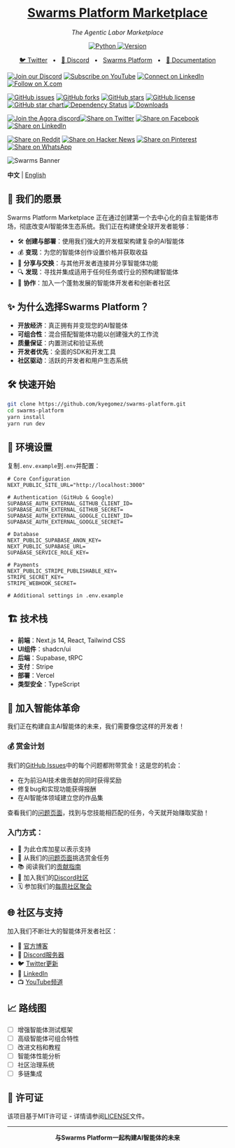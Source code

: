 <div align="center">
  <a href="https://swarms.world">
    <h1>Swarms Platform Marketplace</h1>
  </a>
</div>
<p align="center">
  <em>The Agentic Labor Marketplace </em>
</p>

<p align="center">
    <a href="https://pypi.org/project/swarms/" target="_blank">
        <img alt="Python" src="https://img.shields.io/badge/python-3670A0?style=for-the-badge&logo=python&logoColor=ffdd54" />
        <img alt="Version" src="https://img.shields.io/pypi/v/swarms?style=for-the-badge&color=3670A0">
    </a>
</p>
<p align="center">
<a href="https://twitter.com/swarms_corp/">🐦 Twitter</a>
<span>&nbsp;&nbsp;•&nbsp;&nbsp;</span>
<a href="https://discord.gg/agora-999382051935506503">📢 Discord</a>
<span>&nbsp;&nbsp;•&nbsp;&nbsp;</span>
<a href="https://swarms.world">Swarms Platform</a>
<span>&nbsp;&nbsp;•&nbsp;&nbsp;</span>
<a href="https://docs.swarms.world">📙 Documentation</a>
</p>

[![Join our Discord](https://img.shields.io/badge/Discord-Join%20our%20server-5865F2?style=for-the-badge&logo=discord&logoColor=white)](https://discord.gg/agora-999382051935506503) [![Subscribe on YouTube](https://img.shields.io/badge/YouTube-Subscribe-red?style=for-the-badge&logo=youtube&logoColor=white)](https://www.youtube.com/@kyegomez3242) [![Connect on LinkedIn](https://img.shields.io/badge/LinkedIn-Connect-blue?style=for-the-badge&logo=linkedin&logoColor=white)](https://www.linkedin.com/in/kye-g-38759a207/) [![Follow on X.com](https://img.shields.io/badge/X.com-Follow-1DA1F2?style=for-the-badge&logo=x&logoColor=white)](https://x.com/kyegomezb)

[![GitHub issues](https://img.shields.io/github/issues/kyegomez/swarms)](https://github.com/kyegomez/swarms-platform/issues) [![GitHub forks](https://img.shields.io/github/forks/kyegomez/swarms)](https://github.com/kyegomez/swarms-platform/network) [![GitHub stars](https://img.shields.io/github/stars/kyegomez/swarms)](https://github.com/kyegomez/swarms-platform/stargazers) [![GitHub license](https://img.shields.io/github/license/kyegomez/swarms)](https://github.com/kyegomez/swarms-platform/blob/main/LICENSE)[![GitHub star chart](https://img.shields.io/github/stars/kyegomez/swarms?style=social)](https://star-history.com/#kyegomez/swarms)[![Dependency Status](https://img.shields.io/librariesio/github/kyegomez/swarms)](https://libraries.io/github/kyegomez/swarms) [![Downloads](https://static.pepy.tech/badge/swarms/month)](https://pepy.tech/project/swarms)

[![Join the Agora discord](https://img.shields.io/discord/1110910277110743103?label=Discord&logo=discord&logoColor=white&style=plastic&color=d7b023)![Share on Twitter](https://img.shields.io/twitter/url/https/twitter.com/cloudposse.svg?style=social&label=Share%20%40kyegomez/swarms)](https://twitter.com/intent/tweet?text=Check%20out%20this%20amazing%20AI%20project:%20&url=https%3A%2F%2Fgithub.com%2Fkyegomez%2Fswarms) [![Share on Facebook](https://img.shields.io/badge/Share-%20facebook-blue)](https://www.facebook.com/sharer/sharer.php?u=https%3A%2F%2Fgithub.com%2Fkyegomez%2Fswarms) [![Share on LinkedIn](https://img.shields.io/badge/Share-%20linkedin-blue)](https://www.linkedin.com/shareArticle?mini=true&url=https%3A%2F%2Fgithub.com%2Fkyegomez%2Fswarms&title=&summary=&source=)

[![Share on Reddit](https://img.shields.io/badge/-Share%20on%20Reddit-orange)](https://www.reddit.com/submit?url=https%3A%2F%2Fgithub.com%2Fkyegomez%2Fswarms&title=Swarms%20-%20the%20future%20of%20AI) [![Share on Hacker News](https://img.shields.io/badge/-Share%20on%20Hacker%20News-orange)](https://news.ycombinator.com/submitlink?u=https%3A%2F%2Fgithub.com%2Fkyegomez%2Fswarms&t=Swarms%20-%20the%20future%20of%20AI) [![Share on Pinterest](https://img.shields.io/badge/-Share%20on%20Pinterest-red)](https://pinterest.com/pin/create/button/?url=https%3A%2F%2Fgithub.com%2Fkyegomez%2Fswarms&media=https%3A%2F%2Fexample.com%2Fimage.jpg&description=Swarms%20-%20the%20future%20of%20AI) [![Share on WhatsApp](https://img.shields.io/badge/-Share%20on%20WhatsApp-green)](https://api.whatsapp.com/send?text=Check%20out%20Swarms%20-%20the%20future%20of%20AI%20%23swarms%20%23AI%0A%0Ahttps%3A%2F%2Fgithub.com%2Fkyegomez%2Fswarms)

![Swarms Banner](swarms_platform.png)

**中文** | [English](./README.md)

## 🚀 我们的愿景

Swarms Platform Marketplace 正在通过创建第一个去中心化的自主智能体市场，彻底改变AI智能体生态系统。我们正在构建使全球开发者能够：

- 🛠️ **创建与部署**：使用我们强大的开发框架构建复杂的AI智能体
- 💰 **变现**：为您的智能体创作设置价格并获取收益
- 🔄 **分享与交换**：与其他开发者连接并分享智能体功能
- 🔍 **发现**：寻找并集成适用于任何任务或行业的预构建智能体
- 🤝 **协作**：加入一个蓬勃发展的智能体开发者和创新者社区

## ✨ 为什么选择Swarms Platform？

- **开放经济**：真正拥有并变现您的AI智能体
- **可组合性**：混合搭配智能体功能以创建强大的工作流
- **质量保证**：内置测试和验证系统
- **开发者优先**：全面的SDK和开发工具
- **社区驱动**：活跃的开发者和用户生态系统

## 🛠️ 快速开始

```bash
git clone https://github.com/kyegomez/swarms-platform.git
cd swarms-platform
yarn install
yarn run dev
```

## 🔑 环境设置

复制`.env.example`到`.env`并配置：

```env
# Core Configuration
NEXT_PUBLIC_SITE_URL="http://localhost:3000"

# Authentication (GitHub & Google)
SUPABASE_AUTH_EXTERNAL_GITHUB_CLIENT_ID=
SUPABASE_AUTH_EXTERNAL_GITHUB_SECRET=
SUPABASE_AUTH_EXTERNAL_GOOGLE_CLIENT_ID=
SUPABASE_AUTH_EXTERNAL_GOOGLE_SECRET=

# Database
NEXT_PUBLIC_SUPABASE_ANON_KEY=
NEXT_PUBLIC_SUPABASE_URL=
SUPABASE_SERVICE_ROLE_KEY=

# Payments
NEXT_PUBLIC_STRIPE_PUBLISHABLE_KEY=
STRIPE_SECRET_KEY=
STRIPE_WEBHOOK_SECRET=

# Additional settings in .env.example
```

## 🏗️ 技术栈

- **前端**：Next.js 14, React, Tailwind CSS
- **UI组件**：shadcn/ui
- **后端**：Supabase, tRPC
- **支付**：Stripe
- **部署**：Vercel
- **类型安全**：TypeScript

## 🤝 加入智能体革命

我们正在构建自主AI智能体的未来，我们需要像您这样的开发者！

### 💰 赏金计划

我们的[GitHub Issues](https://github.com/The-Swarm-Corporation/swarms-platform/issues)中的每个问题都附带赏金！这是您的机会：
- 在为前沿AI技术做贡献的同时获得奖励
- 修复bug和实现功能获得报酬
- 在AI智能体领域建立您的作品集

查看我们的[问题页面](https://github.com/The-Swarm-Corporation/swarms-platform/issues)，找到与您技能相匹配的任务，今天就开始赚取奖励！

### 入门方式：

- 🌟 为此仓库加星以表示支持
- 💸 从我们的[问题页面](https://github.com/The-Swarm-Corporation/swarms-platform/issues)挑选赏金任务
- 📚 阅读我们的[贡献指南](CONTRIBUTING.md)
- 💬 加入我们的[Discord社区](https://discord.gg/kS3rwKs3ZC)
- 🗓️ 参加我们的[每周社区聚会](https://lu.ma/5p2jnc2v)

## 🌐 社区与支持

加入我们不断壮大的智能体开发者社区：

- 📝 [官方博客](https://docs.swarms.world)
- 💬 [Discord服务器](https://discord.gg/kS3rwKs3ZC)
- 🐦 [Twitter更新](https://twitter.com/KyeGomezB)
- 🔗 [LinkedIn](https://www.linkedin.com/company/the-swarm-corporation)
- 📺 [YouTube频道](https://www.youtube.com/channel/UC9yXyitkbU_WSy7bd_41SqQ)

## 📈 路线图

- [ ] 增强智能体测试框架
- [ ] 高级智能体可组合特性
- [ ] 改进文档和教程
- [ ] 智能体性能分析
- [ ] 社区治理系统
- [ ] 多链集成

## 📜 许可证

该项目基于MIT许可证 - 详情请参阅[LICENSE](LICENSE)文件。

---

<p align="center">
  <strong>与Swarms Platform一起构建AI智能体的未来</strong>
</p>
